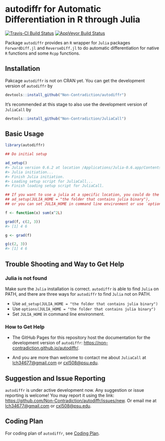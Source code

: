 
<!-- README.md is generated from README.Rmd. Please edit that file -->

# autodiffr for Automatic Differentiation in R through Julia

[![Travis-CI Build
Status](https://travis-ci.org/Non-Contradiction/autodiffr.svg?branch=master)](https://travis-ci.org/Non-Contradiction/autodiffr)
[![AppVeyor Build
Status](https://ci.appveyor.com/api/projects/status/github/Non-Contradiction/autodiffr?branch=master&svg=true)](https://ci.appveyor.com/project/Non-Contradiction/autodiffr)
<!--
[![CRAN_Status_Badge](https://www.r-pkg.org/badges/version/JuliaCall)](https://cran.r-project.org/package=JuliaCall)
[![](https://cranlogs.r-pkg.org/badges/JuliaCall)](https://cran.r-project.org/package=JuliaCall)
[![](https://cranlogs.r-pkg.org/badges/grand-total/JuliaCall)](https://cran.r-project.org/package=JuliaCall)
-->

Package `autodiffr` provides an `R` wrapper for `Julia` packages
`ForwardDiff.jl` and `ReverseDiff.jl` to do automatic differentiation
for native `R` functions and some `Rcpp` functions.

## Installation

Pakcage `autodiffr` is not on CRAN yet. You can get the development
version of `autodiffr` by

``` r
devtools::install_github("Non-Contradiction/autodiffr")
```

It’s recommended at this stage to also use the development version of
`JuliaCall` by

``` r
devtools::install_github("Non-Contradiction/JuliaCall")
```

## Basic Usage

``` r
library(autodiffr)

## Do initial setup

ad_setup()
#> Julia version 0.6.2 at location /Applications/Julia-0.6.app/Contents/Resources/julia/bin will be used.
#> Julia initiation...
#> Finish Julia initiation.
#> Loading setup script for JuliaCall...
#> Finish loading setup script for JuliaCall.

## If you want to use a julia at a specific location, you could do the following:
## ad_setup(JULIA_HOME = "the folder that contains julia binary"), 
## or you can set JULIA_HOME in command line environment or use `options(...)`

f <- function(x) sum(x^2L)

grad(f, c(2, 3))
#> [1] 4 6

g <- grad(f)

g(c(2, 3))
#> [1] 4 6
```

## Trouble Shooting and Way to Get Help

### Julia is not found

Make sure the `Julia` installation is correct. `autodiffr` is able to
find `Julia` on PATH, and there are three ways for `autodiffr` to find
`Julia` not on PATH.

  - Use `ad_setup(JULIA_HOME = "the folder that contains julia binary")`
  - Use `options(JULIA_HOME = "the folder that contains julia binary")`
  - Set `JULIA_HOME` in command line environment.

### How to Get Help

  - The GitHub Pages for this repository host the documentation for the
    development version of `autodiffr`:
    <https://non-contradiction.github.io/autodiffr/>.

  - And you are more than welcome to contact me about `JuliaCall` at
    <lch34677@gmail.com> or <cxl508@psu.edu>.

## Suggestion and Issue Reporting

`autodiffr` is under active development now. Any suggestion or issue
reporting is welcome\! You may report it using the link:
<https://github.com/Non-Contradiction/autodiffr/issues/new>. Or email me
at <lch34677@gmail.com> or <cxl508@psu.edu>.

## Coding Plan

For coding plan of `autodiffr`, see [Coding
Plan](https://github.com/Non-Contradiction/autodiffr/blob/master/Coding%20Plan.md).
